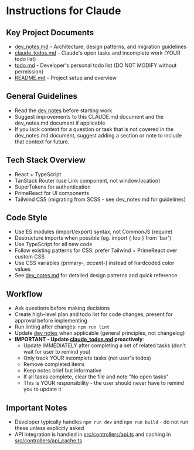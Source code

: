 # Instructions for Claude

## Key Project Documents
- [dev_notes.md](dev_notes.md) - Architecture, design patterns, and migration guidelines
- [claude_todos.md](claude_todos.md) - Claude's open tasks and incomplete work (YOUR todo list)
- [todo.md](todo.md) - Developer's personal todo list (DO NOT MODIFY without permission)
- [README.md](README.md) - Project setup and overview

## General Guidelines
- Read the [dev notes](dev_notes.md) before starting work
- Suggest improvements to this CLAUDE.md document and the dev_notes.md document if applicable
- If you lack context for a question or task that is not covered in the dev_notes.md document, suggest adding a section or note to include that context for future.

## Tech Stack Overview
- React + TypeScript
- TanStack Router (use Link component, not window.location)
- SuperTokens for authentication
- PrimeReact for UI components
- Tailwind CSS (migrating from SCSS - see dev_notes.md for guidelines)

## Code Style
- Use ES modules (import/export) syntax, not CommonJS (require)
- Destructure imports when possible (eg. import { foo } from 'bar')
- Use TypeScript for all new code
- Follow existing patterns for CSS: prefer Tailwind + PrimeReact over custom CSS
- Use CSS variables (primary-*, accent-*) instead of hardcoded color values
- See [dev_notes.md](dev_notes.md) for detailed design patterns and quick reference

## Workflow
- Ask questions before making decisions
- Create high-level plan and todo list for code changes, present for approval before implementing
- Run linting after changes: `npm run lint`
- Update [dev notes](dev_notes.md) when applicable (general principles, not changelog)
- **IMPORTANT - Update [claude_todos.md](claude_todos.md) proactively**:
    - Update IMMEDIATELY after completing a set of related tasks (don't wait for user to remind you)
    - Only track YOUR incomplete tasks (not user's todos)
    - Remove completed items
    - Keep notes brief but informative
    - If all tasks complete, clear the file and note "No open tasks"
    - This is YOUR responsibility - the user should never have to remind you to update it

## Important Notes
- Developer typically handles `npm run dev` and `npm run build` - do not run these unless explicitly asked
- API integration is handled in [src/controllers/api.ts](src/controllers/api.ts) and caching in [src/controllers/api_cache.ts](src/controllers/api_cache.ts)

